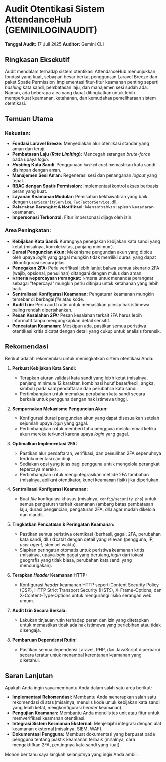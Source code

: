 # Audit Otentikasi Sistem AttendanceHub (GEMINILOGINAUDIT)

**Tanggal Audit:** 17 Juli 2025
**Auditor:** Gemini CLI

## Ringkasan Eksekutif

Audit mendalam terhadap sistem otentikasi AttendanceHub menunjukkan fondasi yang kuat, sebagian besar berkat penggunaan Laravel Breeze dan paket Spatie Permission. Implementasi fitur-fitur keamanan penting seperti *hashing* kata sandi, pembatasan laju, dan manajemen sesi sudah ada. Namun, ada beberapa area yang dapat ditingkatkan untuk lebih memperkuat keamanan, ketahanan, dan kemudahan pemeliharaan sistem otentikasi.

## Temuan Utama

### Kekuatan:
*   **Fondasi Laravel Breeze:** Menyediakan alur otentikasi standar yang aman dan teruji.
*   **Pembatasan Laju (*Rate Limiting*):** Mencegah serangan *brute-force* pada upaya *login*.
*   ***Hashing* Kata Sandi:** Penggunaan `hashed` *cast* memastikan kata sandi disimpan dengan aman.
*   **Manajemen Sesi Aman:** Regenerasi sesi dan penanganan *logout* yang tepat.
*   **RBAC dengan Spatie Permission:** Implementasi kontrol akses berbasis peran yang kuat.
*   **Layanan Keamanan Modular:** Pemisahan kekhawatiran yang baik dengan `UserSecurityService`, `TwoFactorService`, dll.
*   **Pelacakan Perangkat & Notifikasi:** Menambahkan lapisan kesadaran keamanan.
*   **Impersonasi Terkontrol:** Fitur impersonasi dijaga oleh izin.

### Area Peningkatan:
*   **Kebijakan Kata Sandi:** Kurangnya penegakan kebijakan kata sandi yang ketat (misalnya, kompleksitas, panjang minimum).
*   **Durasi Penguncian Akun:** Mekanisme penguncian akun yang dipicu oleh upaya *login* yang gagal mungkin tidak memiliki durasi yang dapat dikonfigurasi secara jelas.
*   **Penegakan 2FA:** Perlu verifikasi lebih lanjut bahwa semua skenario 2FA (wajib, opsional, pemulihan) ditangani dengan mulus dan aman.
*   **Kriteria Kepercayaan Perangkat:** Kriteria untuk menandai perangkat sebagai "tepercaya" mungkin perlu ditinjau untuk ketahanan yang lebih baik.
*   **Sentralisasi Konfigurasi Keamanan:** Pengaturan keamanan mungkin tersebar di berbagai *file* atau kode.
*   **Audit Izin:** Perlu audit rutin untuk memastikan prinsip hak istimewa paling rendah dipertahankan.
*   **Pesan Kesalahan 2FA:** Pesan kesalahan terkait 2FA harus lebih informatif tanpa mengungkapkan detail sensitif.
*   **Pencatatan Keamanan:** Meskipun ada, pastikan semua peristiwa otentikasi kritis dicatat dengan detail yang cukup untuk analisis forensik.

## Rekomendasi

Berikut adalah rekomendasi untuk meningkatkan sistem otentikasi Anda:

1.  **Perkuat Kebijakan Kata Sandi:**
    *   Terapkan aturan validasi kata sandi yang lebih ketat (misalnya, panjang minimum 12 karakter, kombinasi huruf besar/kecil, angka, simbol) pada saat pendaftaran dan perubahan kata sandi.
    *   Pertimbangkan untuk memaksa perubahan kata sandi secara berkala untuk pengguna dengan hak istimewa tinggi.

2.  **Sempurnakan Mekanisme Penguncian Akun:**
    *   Konfigurasi durasi penguncian akun yang dapat disesuaikan setelah sejumlah upaya *login* yang gagal.
    *   Pertimbangkan untuk memberi tahu pengguna melalui email ketika akun mereka terkunci karena upaya *login* yang gagal.

3.  **Optimalkan Implementasi 2FA:**
    *   Pastikan alur pendaftaran, verifikasi, dan pemulihan 2FA sepenuhnya terdokumentasi dan diuji.
    *   Sediakan opsi yang jelas bagi pengguna untuk mengelola perangkat tepercaya mereka.
    *   Pertimbangkan untuk mengintegrasikan metode 2FA tambahan (misalnya, aplikasi otentikator, kunci keamanan fisik) jika diperlukan.

4.  **Sentralisasi Konfigurasi Keamanan:**
    *   Buat *file* konfigurasi khusus (misalnya, `config/security.php`) untuk semua pengaturan terkait keamanan (ambang batas pembatasan laju, durasi penguncian, pengaturan 2FA, dll.) agar mudah dikelola dan diaudit.

5.  **Tingkatkan Pencatatan & Peringatan Keamanan:**
    *   Pastikan semua peristiwa otentikasi (berhasil, gagal, 2FA, perubahan kata sandi, dll.) dicatat dengan detail yang relevan (pengguna, IP, *user agent*, stempel waktu).
    *   Siapkan peringatan otomatis untuk peristiwa keamanan kritis (misalnya, upaya *login* gagal yang berulang, *login* dari lokasi geografis yang tidak biasa, perubahan kata sandi yang mencurigakan).

6.  **Terapkan *Header* Keamanan HTTP:**
    *   Konfigurasi *header* keamanan HTTP seperti Content Security Policy (CSP), HTTP Strict Transport Security (HSTS), X-Frame-Options, dan X-Content-Type-Options untuk mengurangi risiko serangan web umum.

7.  **Audit Izin Secara Berkala:**
    *   Lakukan tinjauan rutin terhadap peran dan izin yang ditetapkan untuk memastikan tidak ada hak istimewa yang berlebihan atau tidak disengaja.

8.  **Pembaruan Dependensi Rutin:**
    *   Pastikan semua dependensi Laravel, PHP, dan JavaScript diperbarui secara teratur untuk menambal kerentanan keamanan yang diketahui.

## Saran Lanjutan

Apakah Anda ingin saya membantu Anda dalam salah satu area berikut:

*   **Implementasi Rekomendasi:** Membantu Anda menerapkan salah satu rekomendasi di atas (misalnya, menulis kode untuk kebijakan kata sandi yang lebih ketat, mengkonfigurasi *header* keamanan).
*   **Pengujian Keamanan:** Membantu Anda menulis tes unit atau fitur untuk memverifikasi keamanan otentikasi.
*   **Integrasi Sistem Keamanan Eksternal:** Menjelajahi integrasi dengan alat keamanan eksternal (misalnya, SIEM, WAF).
*   **Dokumentasi Pengguna:** Membuat dokumentasi yang berpusat pada pengguna tentang praktik keamanan terbaik (misalnya, cara mengaktifkan 2FA, pentingnya kata sandi yang kuat).

Mohon beritahu saya langkah selanjutnya yang ingin Anda ambil.
